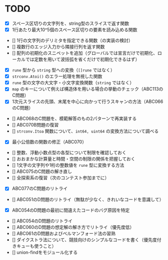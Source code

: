 # TODO

- [x] スペース区切りの文字列を、string型のスライスで返す関数
- [x] 1行あたり最大10^5個のスペース区切りの要素を読み込める関数
- [] 1行の文字列のデリミタを指定できる関数（の実装の検討）
- [] 複数行のエッジ入力から隣接行列を返す関数
- [] 配列の初期化のスニペットを追加（グローバルでは宣言だけで初期化、ローカルでは定数を用いて波括弧を省くだけで初期化できるはず）
- [x] `rune` 型から `string` 型への変換（`[]rune` ではなく）
- [x] `strconv.Atoi()` のエラー処理を無視した関数
- [x] `rune` 型の文字の大文字・小文字変換関数（`string` ではなく）
- [x] `map` のキーについて例えば構造体を用いる場合の挙動のチェック（ABC113のC問題）
- [x] 1次元スライスの先頭、末尾を中心に向かって行うスキャンの方法（ABC066のC問題）
- [] ABC068のC問題を、模範解答のもの2パターンで再実装する
- [] ABC070B問題の復習
- [] `strconv.Itoa` 関数について、`int64, uint64` の変換方法について調べる
- [x] 最小公倍数の関数の修正（ABC070）
- [] 整数、浮動小数点型の各型について制限を確認しておく
- [] おおまかな計算量と時間・空間の制限の関係を把握しておく
- [] 1文字の文字列や1桁の整数値を `rune` 型に変換する方法
- [] ABC075のC問題の解き直し
- [] 全探索系の復習（次のコンテスト参加までに）
- [x] ABC077のC問題のリトライ
- [] ABC051のD問題のリトライ（無駄が少なく、きれいなコードを意識して）
- [x] ABC054のD問題の最初に間違えたコードのバグ原因を特定
- [] ABC054のD問題のリトライ
- [] ABC060のD問題の想定解の解き方でリトライ（優先度低）
- [] ABC061のD問題およびベルマンフォード法の習熟
- [] ダイクストラ法について、競技向けのシンプルなコードを書く（優先度付きキューも使うこと）
- [] union-findをモジュール化する
